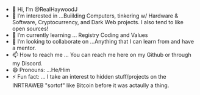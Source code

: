- 👋 Hi, I’m @RealHaywoodJ
- 👀 I’m interested in ...Buiilding Computers, tinkering w/ Hardware & Software, Cryptocurrency, and Dark Web projects. I also tend to like open sources!
- 🌱 I’m currently learning ... Registry Coding and Values
- 💞️ I’m looking to collaborate on ...Anything that I can learn from and have a mentor.
- 📫 How to reach me ... You can reach me here on my Github or through my Discord.
- 😄 Pronouns: ...He/Him
- ⚡ Fun fact: ... I take an interest to hidden stuff/projects on the INRTRAWEB "sortof" like Bitcoin before it was actaully a thing.

<!---
RealHaywoodJ/RealHaywoodJ is a ✨ special ✨ repository because its `README.md` (this file) appears on your GitHub profile.
You can click the Preview link to take a look at your changes.
--->
